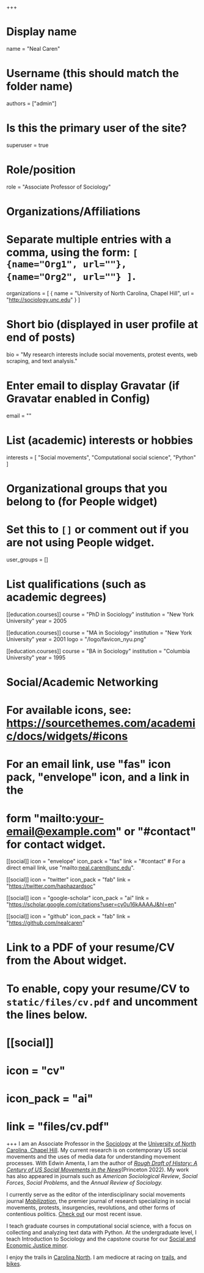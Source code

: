 +++
# Display name
name = "Neal Caren"

# Username (this should match the folder name)
authors = ["admin"]

# Is this the primary user of the site?
superuser = true

# Role/position
role = "Associate Professor of Sociology"

# Organizations/Affiliations
#   Separate multiple entries with a comma, using the form: `[ {name="Org1", url=""}, {name="Org2", url=""} ]`.
organizations = [ { name = "University of North Carolina, Chapel Hill", url = "http://sociology.unc.edu" } ]

# Short bio (displayed in user profile at end of posts)
bio = "My research interests include social movements, protest events, web scraping, and text analysis."

# Enter email to display Gravatar (if Gravatar enabled in Config)
email = ""

# List (academic) interests or hobbies
interests = [
  "Social movements",
  "Computational social science",
  "Python"
]

# Organizational groups that you belong to (for People widget)
#   Set this to `[]` or comment out if you are not using People widget.
user_groups = []

# List qualifications (such as academic degrees)
[[education.courses]]
  course = "PhD in Sociology"
  institution = "New York University"
  year = 2005

[[education.courses]]
  course = "MA in Sociology"
  institution = "New York University"
  year = 2001
  logo = "/logo/favicon_nyu.png"

[[education.courses]]
  course = "BA in Sociology"
  institution = "Columbia University"
  year = 1995

# Social/Academic Networking
# For available icons, see: https://sourcethemes.com/academic/docs/widgets/#icons
#   For an email link, use "fas" icon pack, "envelope" icon, and a link in the
#   form "mailto:your-email@example.com" or "#contact" for contact widget.

[[social]]
  icon = "envelope"
  icon_pack = "fas"
  link = "#contact"  # For a direct email link, use "mailto:neal.caren@unc.edu".

[[social]]
  icon = "twitter"
  icon_pack = "fab"
  link = "https://twitter.com/haphazardsoc"

[[social]]
  icon = "google-scholar"
  icon_pack = "ai"
  link = "https://scholar.google.com/citations?user=cy0u16kAAAAJ&hl=en"

[[social]]
  icon = "github"
  icon_pack = "fab"
  link = "https://github.com/nealcaren"

# Link to a PDF of your resume/CV from the About widget.
# To enable, copy your resume/CV to `static/files/cv.pdf` and uncomment the lines below.
# [[social]]
#   icon = "cv"
#   icon_pack = "ai"
#   link = "files/cv.pdf"

+++
I am an Associate Professor in the  [Sociology](https://sociology.unc.edu/) at the [University of North Carolina, Chapel Hill](http://unc.edu). My current research is on contemporary US social movements and the uses of media data for understanding movement processes. With Edwin Amenta, I am the author of *[Rough Draft of History: A Century of US Social Movements in the News](https://press.princeton.edu/books/paperback/9780691232775/rough-draft-of-history)*(Princeton 2022). My work has also appeared in journals such as *American Sociological Review*, *Social Forces*, *Social Problems*, and the *Annual Review of Sociology.*

I currently serve as the editor of the interdisciplinary social movements journal [*Mobilization*](https://mobilizationjournal.org), the premier journal of research specializing in social movements, protests, insurgencies, revolutions, and other forms of contentious politics. [Check out](https://mobilizationjournal.org/toc/maiq/24/1) our most recent issue.

I teach graduate courses in computational social science, with a focus on collecting and analyzing text data with Python. At the undergraduate level, I teach Introduction to Sociology and the capstone course for our [Social and Economic Justice minor](https://sociology.unc.edu/undergraduate-program/social-and-economic-justice-minor/).

I enjoy the trails in [Carolina North](https://facilities.unc.edu/operations/grounds-services/carolina-north-forest/). I am mediocre at racing on [trails](https://ultrasignup.com/results_participant.aspx?fname=Neal&lname=Caren), and [bikes](https://www.crossresults.com/racer/196345).
